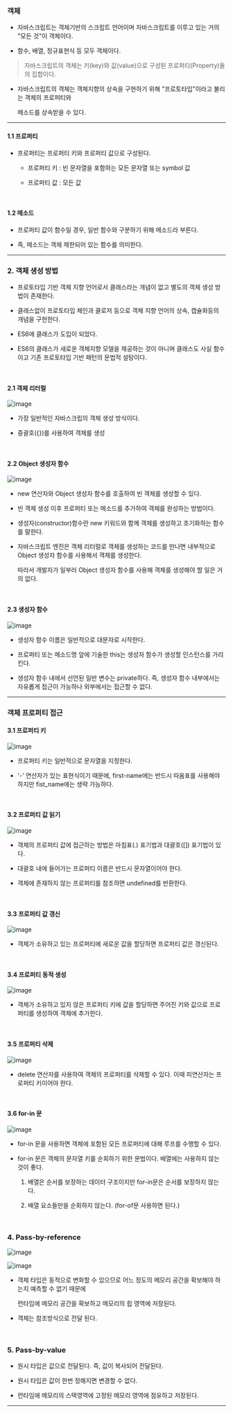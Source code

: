 ### 객체

- 자바스크립트는 객체기반의 스크립트 언어이며 자바스크립트를 이루고 있는 거의 "모든 것"이 객체이다.

- 함수, 배열, 정규표현식 등 모두 객체이다.

> 자바스크립트의 객체는 키(key)와 값(value)으로 구성된 프로퍼티(Property)들의 집합이다.

- 자바스크립트의 객체는 객체지향의 상속을 구현하기 위해 "프로토타입"이라고 불리는 객체의 프로퍼티와

    메소드를 상속받을 수 있다.
  
<hr >

#### 1.1 프로퍼티

- 프로퍼티는 프로퍼티 키와 프로퍼티 값으로 구성된다.

    - 프로퍼티 키 : 빈 문자열을 포함하는 모든 문자열 또는 symbol 값
    
    - 프로퍼티 값 : 모든 값
    
<br >

#### 1.2 메소드

- 프로퍼티 값이 함수일 경우, 일반 함수와 구분하기 위해 메소드라 부른다.

- 즉, 메소드는 객체 제한되어 있는 함수를 의미한다.

<hr >

### 2. 객체 생성 방법

- 프로토타입 기반 객체 지향 언어로서 클래스라는 개념이 없고 별도의 객체 생성 방법이 존재한다.

- 클래스없이 프로토타입 체인과 클로저 등으로 객체 지향 언어의 상속, 캡슐화등의 개념을 구현한다.

- ES6에 클래스가 도입이 되었다.

- ES6의 클래스가 새로운 객체지향 모델을 제공하는 것이 아니며 클래스도 사실 함수이고 기존 프로토타입 기반 패턴의 문법적 설탕이다.

<br >

#### 2.1 객체 리터럴

![image](https://user-images.githubusercontent.com/68735491/126503261-f1bb9bf3-ca52-44f6-88d4-10fc2adebcf7.png)

- 가장 일반적인 자바스크립의 객체 생성 방식이다.

- 중괄호({})를 사용하여 객체를 생성

<br >

#### 2.2 Object 생성자 함수

![image](https://user-images.githubusercontent.com/68735491/126504047-4fdf2716-7dd7-4cb4-ac31-2365f3e1fed7.png)

- new 연산자와 Object 생성자 함수를 호출하여 빈 객체를 생성할 수 있다.

- 빈 객체 생성 이후 프로퍼티 또는 메소드를 추가하여 객체를 완성하는 방법이다.

- 생성자(constructor)함수란 new 키워드와 함께 객체를 생성하고 초기화하는 함수를 말한다.

- 자바스크립트 엔진은 객체 리터럴로 객체를 생성하는 코드를 만나면 내부적으로 Object 생성자 함수를 사용해서 객체를 생성한다.

    따라서 개발자가 일부러 Object 생성자 함수를 사용해 객체를 생성해야 할 일은 거의 없다.
  
<br >

#### 2.3 생성자 함수

![image](https://user-images.githubusercontent.com/68735491/126511238-feffdefd-9924-43c4-97d1-09666be3efd5.png)

- 생성자 함수 이름은 일반적으로 대문자로 시작한다.

- 프로퍼티 또는 메소드명 앞에 기술한 this는 생성자 함수가 생성할 인스턴스를 가리킨다.

- 생성자 함수 내에서 선언된 일반 변수는 private하다. 즉, 생성자 함수 내부에서는 자유롭게 접근이 가능하나 외부에서는 접근할 수 없다.

<hr >

### 객체 프로퍼티 접근

#### 3.1 프로퍼티 키

![image](https://user-images.githubusercontent.com/68735491/126512282-d21c4ed2-3d46-4db6-9a31-2d6b14afd75a.png)

- 프로퍼티 키는 일반적으로 문자열을 지정한다.

- '-' 연산자가 있는 표현식이기 때문에, first-name에는 반드시 따옴표를 사용해야 하지만 fist_name에는 생략 가능하다.

<br >

#### 3.2 프로퍼티 값 읽기

![image](https://user-images.githubusercontent.com/68735491/126513141-890f8634-162e-41da-b50b-55d043194884.png)

- 객체의 프로퍼티 값에 접근하는 방법은 마침표(.) 표기법과 대괄호([]) 표기법이 있다.

- 대괄호 내에 들어가는 프로퍼티 이름은 반드시 문자열이어야 한다.

- 객체에 존재하지 않는 프로퍼티를 참조하면 undefined를 반환한다.

<br >

#### 3.3 프로퍼티 값 갱신

![image](https://user-images.githubusercontent.com/68735491/126514013-c0551dad-0d79-4f4b-8709-e65a2dadb3f7.png)

- 객체가 소유하고 있는 프로퍼티에 새로운 값을 할당하면 프로퍼티 값은 갱신된다.

<br >

#### 3.4 프로퍼티 동적 생성

![image](https://user-images.githubusercontent.com/68735491/126514161-c31508b3-ef84-4271-a914-9b23099b62f8.png)

- 객체가 소유하고 있지 않은 프로퍼티 키에 값을 할당하면 주어진 키와 값으로 프로퍼티를 생성하여 객체에 추가한다.

<br >

#### 3.5 프로퍼티 삭제

![image](https://user-images.githubusercontent.com/68735491/126514553-d6b0c284-c9d5-42c9-b3a4-308bd375149f.png)

- delete 연산자를 사용하여 객체의 프로퍼티를 삭제할 수 있다. 이때 피연산자는 프로퍼티 키이어야 한다.

<br >

#### 3.6 for-in 문

![image](https://user-images.githubusercontent.com/68735491/126514987-41a1d1cd-4ce3-481a-9232-809d467f037b.png)

- for-in 문을 사용하면 객체에 포함된 모든 프로퍼티에 대해 루프를 수행할 수 있다.

- for-in 문은 객체의 문자열 키를 순회하기 위한 문법이다. 배열에는 사용하지 않는 것이 좋다.
  
    1. 배열은 순서를 보장하는 데이터 구조이지만 for-in문은 순서를 보장하지 않는다.
    
    2. 배열 요소들만을 순회하지 않는다. (for-of문 사용하면 된다.)
  
<br >

### 4. Pass-by-reference

![image](https://user-images.githubusercontent.com/68735491/126869817-755da24d-7ba0-4522-afa3-561911f7a4b0.png)

![image](https://user-images.githubusercontent.com/68735491/126869829-1cc660af-c1b1-419f-b7d0-07a51aa407f0.png)

- 객체 타입은 동적으로 변화할 수 있으므로 어느 정도의 메모리 공간을 확보해야 하는지 예측할 수 없기 때문에

  런타임에 메모리 공간을 확보하고 메모리의 힙 영역에 저장된다.

- 객체는 참조방식으로 전달 된다.

<br >

### 5. Pass-by-value

- 원시 타입은 값으로 전달된다. 즉, 값이 복사되어 전달된다.

- 원시 타입은 값이 한번 정해지면 변경할 수 없다.

- 런타임에 메모리의 스택영역에 고정된 메모리 영역에 점유하고 저장된다.

<hr >